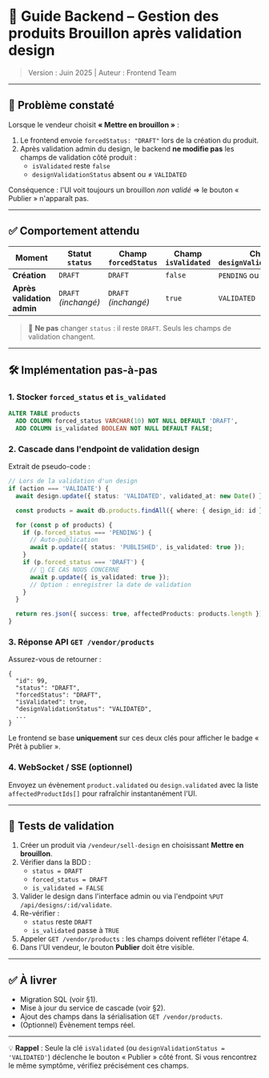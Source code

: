 # 📑 Guide Backend – Gestion des produits **Brouillon** après validation design

> Version : Juin 2025  |  Auteur : Frontend Team

---

## 🎯 Problème constaté
Lorsque le vendeur choisit **« Mettre en brouillon »** :
1. Le frontend envoie `forcedStatus: "DRAFT"` lors de la création du produit.
2. Après validation admin du design, le backend **ne modifie pas** les champs de validation côté produit :
   * `isValidated` reste `false`
   * `designValidationStatus` absent ou ≠ `VALIDATED`

Conséquence : l'UI voit toujours un brouillon *non validé* ⇒ le bouton « Publier » n'apparaît pas.

---

## ✅ Comportement attendu
| Moment | Statut `status` | Champ `forcedStatus` | Champ `isValidated` | Champ `designValidationStatus` |
|--------|-----------------|----------------------|---------------------|--------------------------------|
| **Création** | `DRAFT` | `DRAFT` | `false` | `PENDING` ou `null` |
| **Après validation admin** | `DRAFT` _(inchangé)_ | `DRAFT` _(inchangé)_ | `true` | `VALIDATED` |

> 🚨 **Ne pas** changer `status` : il reste `DRAFT`. Seuls les champs de validation changent.

---

## 🛠️ Implémentation pas-à-pas

### 1. Stocker `forced_status` et `is_validated`
```sql
ALTER TABLE products
  ADD COLUMN forced_status VARCHAR(10) NOT NULL DEFAULT 'DRAFT',
  ADD COLUMN is_validated BOOLEAN NOT NULL DEFAULT FALSE;
```

### 2. Cascade dans l'endpoint de validation design
Extrait de pseudo-code :
```ts
// Lors de la validation d'un design
if (action === 'VALIDATE') {
  await design.update({ status: 'VALIDATED', validated_at: new Date() });

  const products = await db.products.findAll({ where: { design_id: id } });

  for (const p of products) {
    if (p.forced_status === 'PENDING') {
      // Auto-publication
      await p.update({ status: 'PUBLISHED', is_validated: true });
    }
    if (p.forced_status === 'DRAFT') {
      // 🚀 CE CAS NOUS CONCERNE
      await p.update({ is_validated: true });
      // Option : enregistrer la date de validation
    }
  }

  return res.json({ success: true, affectedProducts: products.length });
}
```

### 3. Réponse API `GET /vendor/products`
Assurez-vous de retourner :
```jsonc
{
  "id": 99,
  "status": "DRAFT",
  "forcedStatus": "DRAFT",
  "isValidated": true,
  "designValidationStatus": "VALIDATED",
  ...
}
```
Le frontend se base **uniquement** sur ces deux clés pour afficher le badge « Prêt à publier ».

### 4. WebSocket / SSE (optionnel)
Envoyez un évènement `product.validated` ou `design.validated` avec la liste `affectedProductIds[]` pour rafraîchir instantanément l'UI.

---

## 🔬 Tests de validation
1. Créer un produit via `/vendeur/sell-design` en choisissant **Mettre en brouillon**.
2. Vérifier dans la BDD :
   * `status = DRAFT`
   * `forced_status = DRAFT`
   * `is_validated = FALSE`
3. Valider le design dans l'interface admin ou via l'endpoint `%PUT /api/designs/:id/validate`.
4. Re-vérifier :
   * `status` reste `DRAFT`
   * `is_validated` passe à `TRUE`
5. Appeler `GET /vendor/products` : les champs doivent refléter l'étape 4.
6. Dans l'UI vendeur, le bouton **Publier** doit être visible.

---

## ✅ À livrer
- Migration SQL (voir §1).
- Mise à jour du service de cascade (voir §2).
- Ajout des champs dans la sérialisation `GET /vendor/products`.
- (Optionnel) Évènement temps réel.

---

💡 **Rappel** : Seule la clé `isValidated` (ou `designValidationStatus = 'VALIDATED'`) déclenche le bouton « Publier » côté front. Si vous rencontrez le même symptôme, vérifiez précisément ces champs. 